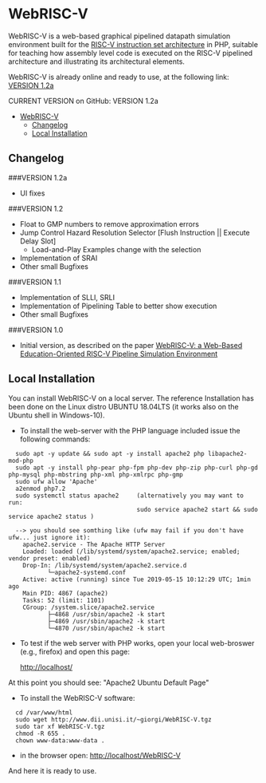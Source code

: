 # WebRISC-V

WebRISC-V is a web-based graphical pipelined datapath simulation environment built for the [RISC-V instruction set architecture](https://content.riscv.org/wp-content/uploads/2017/05/riscv-spec-v2.2.pdf) in PHP, suitable for teaching how assembly level code is executed on the RISC-V pipelined architecture and illustrating its architectural elements.

WebRISC-V is already online and ready to use, at the following link: [VERSION 1.2a](http://www.dii.unisi.it/~giorgi/WebRISC-V)

CURRENT VERSION on GitHub: VERSION 1.2a

- [WebRISC-V](#WebRISC-V)
  - [Changelog](#changelog)
  - [Local Installation](#installation)
  
## Changelog

###VERSION 1.2a

* UI fixes

###VERSION 1.2

* Float to GMP numbers to remove approximation errors
* Jump Control Hazard Resolution Selector [Flush Instruction || Execute Delay Slot]
	* Load-and-Play Examples change with the selection
* Implementation of SRAI
* Other small Bugfixes

###VERSION 1.1

* Implementation of SLLI, SRLI
* Implementation of Pipelining Table to better show execution
* Other small Bugfixes

###VERSION 1.0

* Initial version, as described on the paper [WebRISC-V: a Web-Based Education-Oriented RISC-V Pipeline Simulation Environment
](https://dl.acm.org/citation.cfm?id=3338894)

  
## Local Installation

You can install WebRISC-V on a local server.
The reference Installation has been done on the Linux distro UBUNTU 18.04LTS
(it works also on the Ubuntu shell in Windows-10).

* To install the web-server with the PHP language included issue the following commands:
```
  sudo apt -y update && sudo apt -y install apache2 php libapache2-mod-php
  sudo apt -y install php-pear php-fpm php-dev php-zip php-curl php-gd php-mysql php-mbstring php-xml php-xmlrpc php-gmp
  sudo ufw allow 'Apache'
  a2enmod php7.2
  sudo systemctl status apache2 	(alternatively you may want to run:
									sudo service apache2 start && sudo service apache2 status )
  
  --> you should see somthing like (ufw may fail if you don't have ufw... just ignore it):
    apache2.service - The Apache HTTP Server
    Loaded: loaded (/lib/systemd/system/apache2.service; enabled; vendor preset: enabled)
    Drop-In: /lib/systemd/system/apache2.service.d
           └─apache2-systemd.conf
    Active: active (running) since Tue 2019-05-15 10:12:29 UTC; 1min ago
    Main PID: 4867 (apache2)
    Tasks: 52 (limit: 1101)
    CGroup: /system.slice/apache2.service
           ├─4868 /usr/sbin/apache2 -k start
           ├─4869 /usr/sbin/apache2 -k start
           └─4870 /usr/sbin/apache2 -k start
```

* To test if the web server with PHP works, open your local web-broswer (e.g., firefox)
and open this page:
  
  <a href="http://localhost/">http://localhost/</a>
  
At this point you should see: "Apache2 Ubuntu Default Page"

* To install the WebRISC-V software:
```
  cd /var/www/html
  sudo wget http://www.dii.unisi.it/~giorgi/WebRISC-V.tgz
  sudo tar xf WebRISC-V.tgz
  chmod -R 655 .
  chown www-data:www-data .
```
* in the browser open:
  <a href="http://localhost/WebRISC-V">http://localhost/WebRISC-V</a>
  
And here it is ready to use.
